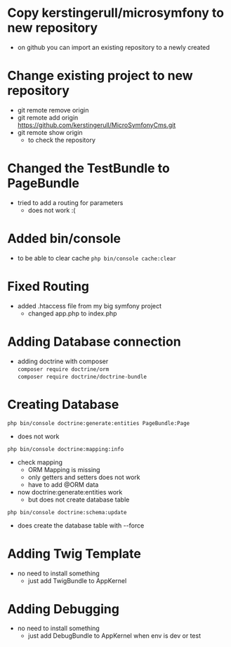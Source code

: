 Copy kerstingerull/microsymfony to new repository
=================================================

* on github you can import an existing repository to a newly created

Change existing project to new repository
=========================================

* git remote remove origin
* git remote add origin https://github.com/kerstingerull/MicroSymfonyCms.git
* git remote show origin
    * to check the repository
    
Changed the TestBundle to PageBundle
====================================

* tried to add a routing for parameters
    * does not work :(
    
Added bin/console
=================

* to be able to clear cache
```php bin/console cache:clear```

Fixed Routing
=============

* added .htaccess file from my big symfony project
    * changed app.php to index.php
    
Adding Database connection
==========================
* adding doctrine with composer   
```composer require doctrine/orm```  
```composer require doctrine/doctrine-bundle```  

Creating Database
=================

```php bin/console doctrine:generate:entities PageBundle:Page```  
* does not work

```php bin/console doctrine:mapping:info```  
* check mapping
    * ORM Mapping is missing
    * only getters and setters does not work
    * have to add @ORM data
* now doctrine:generate:entities work
    * but does not create database table
    
```php bin/console doctrine:schema:update```
* does create the database table with --force

Adding Twig Template
====================
* no need to install something
    * just add TwigBundle to AppKernel

Adding Debugging
================
* no need to install something
    * just add DebugBundle to AppKernel when env is dev or test

